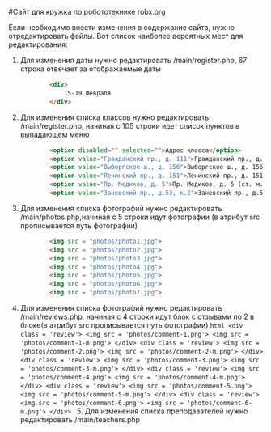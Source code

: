#Сайт для кружка по робототехнике robx.org

Если необходимо внести изменения в содержание сайта, нужно отредактировать файлы.
Вот список наиболее вероятных мест для редактирования:

1. Для изменения даты нужно редактировать /main/register.php, 67 строка отвечает за отображаемые даты
	```html
			<div>
				15-19 Февраля
			</div>
	```
2. Для изменения списка классов нужно редактировать /main/register.php, начиная с 105 строки идет список пунктов в выпадающем меню
	```html
			<option disabled="" selected="">Адрес класса</option>
			<option value="Гражданский пр., д. 111">Гражданский пр., д. 111 (ст. м. Гражданский проспект.)</option>
			<option value="Выборгское ш., д. 156">Выборгское ш., д. 156 (ст. м. Проспект Просвещения.)</option>
			<option value="Ленинский пр., д. 151">Ленинский пр., д. 151 (ст. м. Московская </option>
			<option value="Пр. Медиков, д. 5">Пр. Медиков, д. 5 (ст. м. Петроградская)</option>
			<option value="Заневский пр., д.53, к.2">Заневский пр., д.53, к.2 (ст. м. Новочеркасская)</option>
	```
3. Для изменения списка фотографий нужно редактировать /main/photos.php,начиная с 5 строки идут фотографии (в атрибут src прописывается путь фотографии)
	```html
			<img src = "photos/photo1.jpg">
			<img src = "photos/photo2.jpg">
			<img src = "photos/photo3.jpg">
			<img src = "photos/photo4.jpg">
			<img src = "photos/photo5.jpg">
			<img src = "photos/photo6.jpg">
			<img src = "photos/photo7.jpg">
	```

4. Для изменения списка фотографий нужно редактировать /main/reviews.php, начиная с 4 строки идут блок с отзывами по 2 в блоке(в атрибут src прописывается путь фотографии)
		```html
			<div class = 'review'>
				<img src = 'photos/comment-1.png'>
				<img src = 'photos/comment-1-m.png'>
			</div>
			<div class = 'review'>
				<img src = 'photos/comment-2.png'>
				<img src = 'photos/comment-2-m.png'>
			</div>
			<div class = 'review'>
				<img src = 'photos/comment-3.png'>
				<img src = 'photos/comment-3-m.png'>
			</div>
			<div class = 'review'>
				<img src = 'photos/comment-4.png'>
				<img src = 'photos/comment-4-m.png'>
			</div>
			<div class = 'review'>
				<img src = 'photos/comment-5.png'>
				<img src = 'photos/comment-5-m.png'>
			</div>
			<div class = 'review'>
				<img src = 'photos/comment-6.png'>
				<img src = 'photos/comment-6-m.png'>
			</div>
		```
	5. Для изменения списка преподавателей нужно редактировать /main/teachers.php
